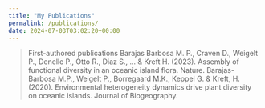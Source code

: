 ```yaml
---
title: "My Publications"
permalink: /publications/
date: 2024-07-03T03:02:20+00:00
---
```

> First-authored publications
Barajas Barbosa M. P., Craven D., Weigelt P., Denelle P., Otto R., Diaz S., ... & Kreft H. (2023). Assembly of functional diversity in an oceanic island flora. Nature.
Barajas-Barbosa M.P., Weigelt P., Borregaard M.K., Keppel G. & Kreft, H. (2020). Environmental heterogeneity dynamics drive plant diversity on oceanic islands. Journal of Biogeography. 

